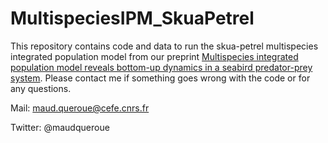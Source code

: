 # MultispeciesIPM_SkuaPetrel
This repository contains code and data to run the skua-petrel multispecies integrated population model from our preprint [Multispecies integrated population model reveals bottom-up dynamics in a seabird predator-prey system](https://www.biorxiv.org/content/10.1101/2020.06.26.174250v2). Please contact me if something goes wrong with the code or for any questions.

Mail: maud.queroue@cefe.cnrs.fr

Twitter: @maudqueroue

